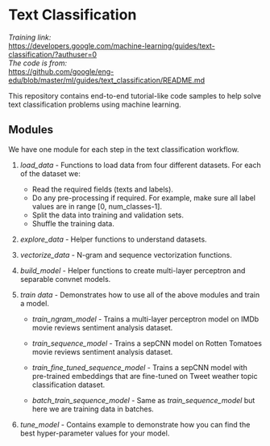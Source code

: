 # Text Classification

*Training link:*  
https://developers.google.com/machine-learning/guides/text-classification/?authuser=0  
*The code is from:*  
https://github.com/google/eng-edu/blob/master/ml/guides/text_classification/README.md  

This repository contains end-to-end tutorial-like code samples to help solve
text classification problems using machine learning.

## Modules

We have one module for each step in the text classification workflow.

1.  *load_data* - Functions to load data from four different datasets. For each
    of the dataset we:

    +   Read the required fields (texts and labels).
    +   Do any pre-processing if required. For example, make sure all label
        values are in range [0, num_classes-1].
    +   Split the data into training and validation sets.
    +   Shuffle the training data.

2.  *explore_data* - Helper functions to understand datasets.

3.  *vectorize_data* - N-gram and sequence vectorization functions.

4.  *build_model* - Helper functions to create multi-layer perceptron and
    separable convnet models.

5.  *train data* - Demonstrates how to use all of the above modules and train a
    model.

    + *train_ngram_model* - Trains a multi-layer perceptron model on IMDb
    movie reviews sentiment analysis dataset.

    + *train_sequence_model* - Trains a sepCNN model on Rotten Tomatoes movie
    reviews sentiment analysis dataset.

    + *train_fine_tuned_sequence_model* - Trains a sepCNN model with
    pre-trained embeddings that are fine-tuned on Tweet weather topic
    classification dataset.

    + *batch_train_sequence_model* - Same as *train_sequence_model* but here
    we are training data in batches.

6.  *tune_model* - Contains example to demonstrate how you can find the best
    hyper-parameter values for your model.
